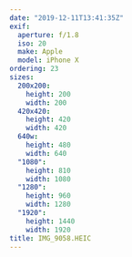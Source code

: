 ```yaml
---
date: "2019-12-11T13:41:35Z"
exif:
  aperture: f/1.8
  iso: 20
  make: Apple
  model: iPhone X
ordering: 23
sizes:
  200x200:
    height: 200
    width: 200
  420x420:
    height: 420
    width: 420
  640w:
    height: 480
    width: 640
  "1080":
    height: 810
    width: 1080
  "1280":
    height: 960
    width: 1280
  "1920":
    height: 1440
    width: 1920
title: IMG_9058.HEIC
---
```

